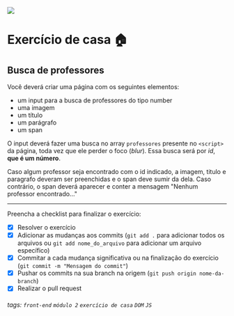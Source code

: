 ![](https://i.imgur.com/xG74tOh.png)

# Exercício de casa 🏠

## Busca de professores

Você deverá criar uma página com os seguintes elementos:

-   um input para a busca de professores do tipo number
-   uma imagem
-   um título
-   um parágrafo
-   um span

O input deverá fazer uma busca no array `professores` presente no `<script>` da página, toda vez que ele perder o foco (_blur_). Essa busca será por _id_, **que é um número**.

Caso algum professor seja encontrado com o id indicado, a imagem, titulo e paragrafo deveram ser preenchidas e o span deve sumir da dela. Caso contrário, o span deverá aparecer e conter a mensagem "Nenhum professor encontrado..."

---

Preencha a checklist para finalizar o exercício:

-   [x] Resolver o exercício
-   [x] Adicionar as mudanças aos commits (`git add .` para adicionar todos os arquivos ou `git add nome_do_arquivo` para adicionar um arquivo específico)
-   [x] Commitar a cada mudança significativa ou na finalização do exercício (`git commit -m "Mensagem do commit"`)
-   [x] Pushar os commits na sua branch na origem (`git push origin nome-da-branch`)
-   [x] Realizar o pull request

###### tags: `front-end` `módulo 2` `exercício de casa` `DOM` `JS`
